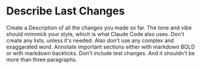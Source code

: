 # Describe Last Changes

Create a Description of all the changes you made so far. The tone and vibe should mimmick your style, which is what Claude Code also uses. Don't create any lists, unless it's needed. Also don't use any complex and exaggarated word. Annotate important sections either with markdown BOLD or with markdown backticks. Don't include test changes. And it shouldn't be more than three paragraphs.
